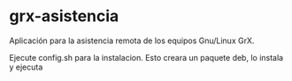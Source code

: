 # grx-asistencia
Aplicación para la asistencia remota de los equipos Gnu/Linux GrX.

Ejecute config.sh para la instalacion. Esto creara un paquete deb, lo instala y ejecuta
